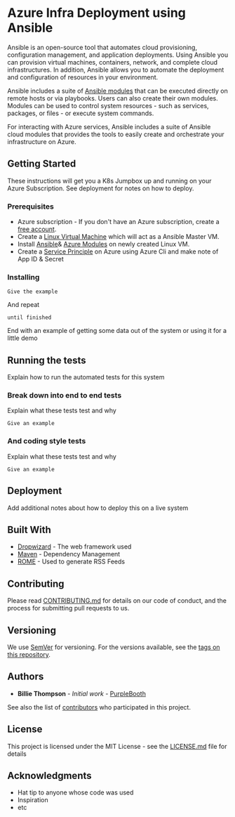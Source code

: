 # Azure Infra Deployment using Ansible

Ansible is an open-source tool that automates cloud provisioning, configuration management, and application deployments. Using Ansible you can provision virtual machines, containers, network, and complete cloud infrastructures. In addition, Ansible allows you to automate the deployment and configuration of resources in your environment.

Ansible includes a suite of [Ansible modules](http://docs.ansible.com/ansible/latest/modules_by_category.html) that can be executed directly on remote hosts or via playbooks. Users can also create their own modules. Modules can be used to control system resources - such as services, packages, or files - or execute system commands.

For interacting with Azure services, Ansible includes a suite of Ansible cloud modules that provides the tools to easily create and orchestrate your infrastructure on Azure.

## Getting Started

These instructions will get you a K8s Jumpbox up and running on your Azure Subscription. See deployment for notes on how to deploy.

### Prerequisites

* Azure subscription - If you don't have an Azure subscription, create a [free account](https://azure.microsoft.com/free/?ref=microsoft.com&utm_source=microsoft.com&utm_medium=docs&utm_campaign=visualstudio).
* Create a [Linux Virtual Machine](https://docs.microsoft.com/en-us/azure/virtual-machines/linux/quick-create-portal) which will act as a Ansible Master VM.
* Install [Ansible](https://docs.ansible.com/ansible/latest/installation_guide/intro_installation.html)& [Azure Modules](https://docs.ansible.com/ansible/latest/scenario_guides/guide_azure.html) on newly created Linux VM.
* Create a [Service Principle](https://docs.microsoft.com/en-us/cli/azure/create-an-azure-service-principal-azure-cli?view=azure-cli-latest) on Azure using Azure Cli and make note of App ID & Secret 

### Installing




```
Give the example
```

And repeat

```
until finished
```

End with an example of getting some data out of the system or using it for a little demo

## Running the tests

Explain how to run the automated tests for this system

### Break down into end to end tests

Explain what these tests test and why

```
Give an example
```

### And coding style tests

Explain what these tests test and why

```
Give an example
```

## Deployment

Add additional notes about how to deploy this on a live system

## Built With

* [Dropwizard](http://www.dropwizard.io/1.0.2/docs/) - The web framework used
* [Maven](https://maven.apache.org/) - Dependency Management
* [ROME](https://rometools.github.io/rome/) - Used to generate RSS Feeds

## Contributing

Please read [CONTRIBUTING.md](https://gist.github.com/PurpleBooth/b24679402957c63ec426) for details on our code of conduct, and the process for submitting pull requests to us.

## Versioning

We use [SemVer](http://semver.org/) for versioning. For the versions available, see the [tags on this repository](https://github.com/your/project/tags). 

## Authors

* **Billie Thompson** - *Initial work* - [PurpleBooth](https://github.com/PurpleBooth)

See also the list of [contributors](https://github.com/your/project/contributors) who participated in this project.

## License

This project is licensed under the MIT License - see the [LICENSE.md](LICENSE.md) file for details

## Acknowledgments

* Hat tip to anyone whose code was used
* Inspiration
* etc

